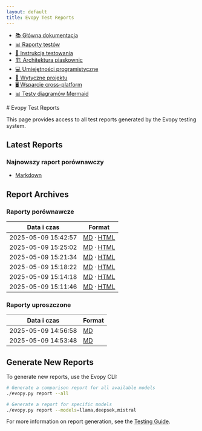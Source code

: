 ```yaml
---
layout: default
title: Evopy Test Reports
---
```



<!-- MENU_START -->
<div class="navigation-menu">
  <ul>
    <li class="current"><a href="../index.md">📚 Główna dokumentacja</a></li>
    <li class="current"><a href="../reports/index.md">📊 Raporty testów</a></li>
    <li><a href="../TESTING.md">🧪 Instrukcja testowania</a></li>
    <li><a href="../sandbox_architecture.md">🏗️ Architektura piaskownic</a></li>
    <li><a href="../junior_programmer_skills.md">💻 Umiejętności programistyczne</a></li>
    <li><a href="../project_guidelines.md">📝 Wytyczne projektu</a></li>
    <li><a href="../cross_platform.md">🖥️ Wsparcie cross-platform</a></li>
    <li><a href="../mermaid_test.md">📊 Testy diagramów Mermaid</a></li>
  </ul>
</div>
<!-- MENU_END -->
# Evopy Test Reports

This page provides access to all test reports generated by the Evopy testing system.

## Latest Reports

### Najnowszy raport porównawczy
- [Markdown](comparison_report_latest.md)

## Report Archives

### Raporty porównawcze

| Data i czas | Format |
|------------|--------|
| 2025-05-09 15:42:57 | [MD](../../reports/comparison_report_20250509_154257.md) · [HTML](../../reports/comparison_report_20250509_154257.html) |
| 2025-05-09 15:25:02 | [MD](../../reports/comparison_report_20250509_152502.md) · [HTML](../../reports/comparison_report_20250509_152502.html) |
| 2025-05-09 15:21:34 | [MD](../../reports/comparison_report_20250509_152134.md) · [HTML](../../reports/comparison_report_20250509_152134.html) |
| 2025-05-09 15:18:22 | [MD](../../reports/comparison_report_20250509_151822.md) · [HTML](../../reports/comparison_report_20250509_151822.html) |
| 2025-05-09 15:14:18 | [MD](../../reports/comparison_report_20250509_151418.md) · [HTML](../../reports/comparison_report_20250509_151418.html) |
| 2025-05-09 15:11:46 | [MD](../../reports/comparison_report_20250509_151146.md) · [HTML](../../reports/comparison_report_20250509_151146.html) |

### Raporty uproszczone

| Data i czas | Format |
|------------|--------|
| 2025-05-09 14:56:58 | [MD](../../reports/report_simplified_20250509_145658.md) |
| 2025-05-09 14:53:48 | [MD](../../reports/report_simplified_20250509_145348.md) |

## Generate New Reports

To generate new reports, use the Evopy CLI:

```bash
# Generate a comparison report for all available models
./evopy.py report --all

# Generate a report for specific models
./evopy.py report --models=llama,deepsek,mistral
```

For more information on report generation, see the [Testing Guide](../TESTING.md).
